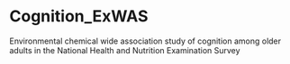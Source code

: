 # Cognition_ExWAS
Environmental chemical wide association study of cognition among older adults in the National Health and Nutrition Examination Survey
